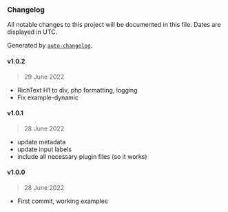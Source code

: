 ### Changelog

All notable changes to this project will be documented in this file. Dates are displayed in UTC.

Generated by [`auto-changelog`](https://github.com/CookPete/auto-changelog).

#### v1.0.2

> 29 June 2022

- RichText H1 to div, php formatting, logging
- Fix example-dynamic

#### v1.0.1

> 28 June 2022

- update metadata
- update input labels
- include all necessary plugin files (so it works)

#### v1.0.0

> 28 June 2022

- First commit, working examples
